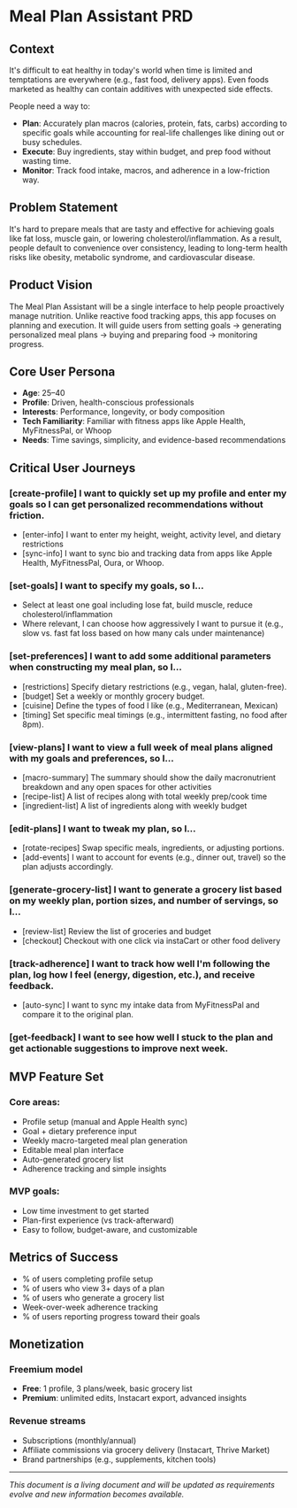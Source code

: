 # Meal Plan Assistant PRD

## Context
It's difficult to eat healthy in today's world when time is limited and temptations are everywhere (e.g., fast food, delivery apps). Even foods marketed as healthy can contain additives with unexpected side effects.

People need a way to:
- **Plan**: Accurately plan macros (calories, protein, fats, carbs) according to specific goals while accounting for real-life challenges like dining out or busy schedules.
- **Execute**: Buy ingredients, stay within budget, and prep food without wasting time.
- **Monitor**: Track food intake, macros, and adherence in a low-friction way.

## Problem Statement
It's hard to prepare meals that are tasty and effective for achieving goals like fat loss, muscle gain, or lowering cholesterol/inflammation. As a result, people default to convenience over consistency, leading to long-term health risks like obesity, metabolic syndrome, and cardiovascular disease.

## Product Vision
The Meal Plan Assistant will be a single interface to help people proactively manage nutrition. Unlike reactive food tracking apps, this app focuses on planning and execution. It will guide users from setting goals → generating personalized meal plans → buying and preparing food → monitoring progress.

## Core User Persona
- **Age**: 25–40
- **Profile**: Driven, health-conscious professionals
- **Interests**: Performance, longevity, or body composition
- **Tech Familiarity**: Familiar with fitness apps like Apple Health, MyFitnessPal, or Whoop
- **Needs**: Time savings, simplicity, and evidence-based recommendations

## Critical User Journeys

### [create-profile] I want to quickly set up my profile and enter my goals so I can get personalized recommendations without friction.
- [enter-info] I want to enter my height, weight, activity level, and dietary restrictions
- [sync-info] I want to sync bio and tracking data from apps like Apple Health, MyFitnessPal, Oura, or Whoop.

### [set-goals] I want to specify my goals, so I…
- Select at least one goal including lose fat, build muscle, reduce cholesterol/inflammation
- Where relevant, I can choose how aggressively I want to pursue it (e.g., slow vs. fast fat loss based on how many cals under maintenance)

### [set-preferences] I want to add some additional parameters when constructing my meal plan, so I…
- [restrictions] Specify dietary restrictions (e.g., vegan, halal, gluten-free).
- [budget] Set a weekly or monthly grocery budget.
- [cuisine] Define the types of food I like (e.g., Mediterranean, Mexican)
- [timing] Set specific meal timings (e.g., intermittent fasting, no food after 8pm).

### [view-plans] I want to view a full week of meal plans aligned with my goals and preferences, so I…
- [macro-summary] The summary should show the daily macronutrient breakdown and any open spaces for other activities
- [recipe-list] A list of recipes along with total weekly prep/cook time
- [ingredient-list] A list of ingredients along with weekly budget

### [edit-plans] I want to tweak my plan, so I…
- [rotate-recipes] Swap specific meals, ingredients, or adjusting portions.
- [add-events] I want to account for events (e.g., dinner out, travel) so the plan adjusts accordingly.

### [generate-grocery-list] I want to generate a grocery list based on my weekly plan, portion sizes, and number of servings, so I…
- [review-list] Review the list of groceries and budget
- [checkout] Checkout with one click via instaCart or other food delivery

### [track-adherence] I want to track how well I'm following the plan, log how I feel (energy, digestion, etc.), and receive feedback.
- [auto-sync] I want to sync my intake data from MyFitnessPal and compare it to the original plan.

### [get-feedback] I want to see how well I stuck to the plan and get actionable suggestions to improve next week.

## MVP Feature Set

### Core areas:
- Profile setup (manual and Apple Health sync)
- Goal + dietary preference input
- Weekly macro-targeted meal plan generation
- Editable meal plan interface
- Auto-generated grocery list
- Adherence tracking and simple insights

### MVP goals:
- Low time investment to get started
- Plan-first experience (vs track-afterward)
- Easy to follow, budget-aware, and customizable

## Metrics of Success
- % of users completing profile setup
- % of users who view 3+ days of a plan
- % of users who generate a grocery list
- Week-over-week adherence tracking
- % of users reporting progress toward their goals

## Monetization

### Freemium model
- **Free**: 1 profile, 3 plans/week, basic grocery list
- **Premium**: unlimited edits, Instacart export, advanced insights

### Revenue streams
- Subscriptions (monthly/annual)
- Affiliate commissions via grocery delivery (Instacart, Thrive Market)
- Brand partnerships (e.g., supplements, kitchen tools)

---

*This document is a living document and will be updated as requirements evolve and new information becomes available.*
